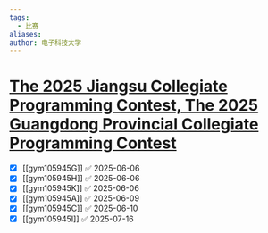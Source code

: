 ```yaml
---
tags:
  - 比赛
aliases: 
author: 电子科技大学
---
```

# [The 2025 Jiangsu Collegiate Programming Contest, The 2025 Guangdong Provincial Collegiate Programming Contest](https://codeforces.com/gym/105945)

- [x] [[gym105945G]] ✅ 2025-06-06
- [x] [[gym105945H]] ✅ 2025-06-06
- [x] [[gym105945K]] ✅ 2025-06-06
- [x] [[gym105945A]] ✅ 2025-06-09
- [x] [[gym105945C]] ✅ 2025-06-10
- [x] [[gym105945I]] ✅ 2025-07-16
